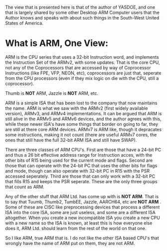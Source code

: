 The view that is presented here is that of the author of YASDOE, and one that is largely shared by some other Desktop ARM Computer users that the Author knows and speaks with about such things in the South-West United States of America.

# What is ARM, One View:

ARM is the CPU series that uses a 32-bit Instruction word, and implements the Instruction Set of the ARMv2, with some updates.  That is the core CPU, not any of the Coprocessors that are accessed by way of Coprocessor Instructions (like FPE, VFP, NEON, etc), coprocessors are just that, seperate from the CPU processors (even if they mix logic on die with the CPU, still a coprocessor).

Thumb is **NOT** ARM, Jazzle is **NOT** ARM, etc.

ARM is a simple ISA that has been lost to the company that now maintains the name.  ARM is what we saw with the ARMv2 (first widely available version), ARMv3, and ARMv4 implementations.  It can be argued that ARM is still alive in the ARMv5 and ARMv6 devices, and the author agrees with this, while these newer ISA's have some things that border on going to far, they are still at there core ARM devices.  ARMv7 is ARM like, though it depracates some instructions, making it not count (there are useful ARMv7 cores, the ones that still have the full 32-bit ARM ISA and still have SWAP).

There are three classes of ARM CPU's.  First are those that have a 24-bit PC and thus a 26 bit effective address range for Instruction acces, with the other bits of R15 being used for the current mode and flags.  Second are those that can operate with the 24-bit PC that uses the other bits for flags and mode, though can also operate with 32-bit PC in R15 with the PSR accessed seperately.  Third are those that can only work with a 32-bit PC that fills R15 and keeps the PSR seperate.  These are the only three groups that count as ARM.

Any of the other stuff that ARM Ltd. has come up with is **NOT ARM**.  That is to say that Tuumb, Thumb2, TumbEE, Jazzle, AARCH64, etc are **NOT ARM** .  Some of these are CISC like preprocessing devices that process a different ISA into the core ISA, some are just useless, and some are a different ISA altogether.  When you create a new incompatible ISA you create a new CPU with a new name so the ISA is known, at least this is how everyone else does it, ARM Ltd. should learn from the rest of the world on that one.

So I like ARM, true ARM that is.  I do not like the other ISA based CPU's that wrongly have the name of ARM put on them, they are not ARM.
